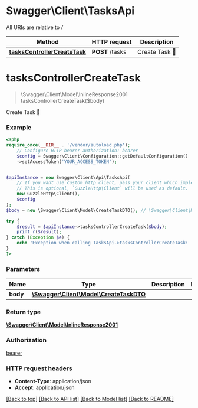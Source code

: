 # Swagger\Client\TasksApi

All URIs are relative to */*

Method | HTTP request | Description
------------- | ------------- | -------------
[**tasksControllerCreateTask**](TasksApi.md#taskscontrollercreatetask) | **POST** /tasks | Create Task 🐻

# **tasksControllerCreateTask**
> \Swagger\Client\Model\InlineResponse2001 tasksControllerCreateTask($body)

Create Task 🐻

### Example
```php
<?php
require_once(__DIR__ . '/vendor/autoload.php');
    // Configure HTTP bearer authorization: bearer
    $config = Swagger\Client\Configuration::getDefaultConfiguration()
    ->setAccessToken('YOUR_ACCESS_TOKEN');


$apiInstance = new Swagger\Client\Api\TasksApi(
    // If you want use custom http client, pass your client which implements `GuzzleHttp\ClientInterface`.
    // This is optional, `GuzzleHttp\Client` will be used as default.
    new GuzzleHttp\Client(),
    $config
);
$body = new \Swagger\Client\Model\CreateTaskDTO(); // \Swagger\Client\Model\CreateTaskDTO | 

try {
    $result = $apiInstance->tasksControllerCreateTask($body);
    print_r($result);
} catch (Exception $e) {
    echo 'Exception when calling TasksApi->tasksControllerCreateTask: ', $e->getMessage(), PHP_EOL;
}
?>
```

### Parameters

Name | Type | Description  | Notes
------------- | ------------- | ------------- | -------------
 **body** | [**\Swagger\Client\Model\CreateTaskDTO**](../Model/CreateTaskDTO.md)|  |

### Return type

[**\Swagger\Client\Model\InlineResponse2001**](../Model/InlineResponse2001.md)

### Authorization

[bearer](../../README.md#bearer)

### HTTP request headers

 - **Content-Type**: application/json
 - **Accept**: application/json

[[Back to top]](#) [[Back to API list]](../../README.md#documentation-for-api-endpoints) [[Back to Model list]](../../README.md#documentation-for-models) [[Back to README]](../../README.md)

